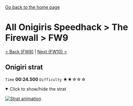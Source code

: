 [Go back to the home page](https://github.com/Doublevil/scbspeedrun)

# All Onigiris Speedhack > The Firewall > FW9

[< Back (FW8)](https://github.com/Doublevil/scbspeedrun/blob/main/levels/arb_sh/FW/FW8.md) | [Next (FW10) >](https://github.com/Doublevil/scbspeedrun/blob/main/levels/arb_sh/FW/FW10.md)

## Onigiri strat

`Time` **00:24.500** `Difficulty` ★★☆☆☆
<details open>
  <summary>Click to show/hide the strat</summary>

  [![Strat animation](https://github.com/Doublevil/scbspeedrun/blob/main/media/levels/FW/FW9_OnigiriStrat.webp)](https://github.com/Doublevil/scbspeedrun/blob/main/media/levels/FW/FW9_OnigiriStrat.mp4?raw=true)
</details>
